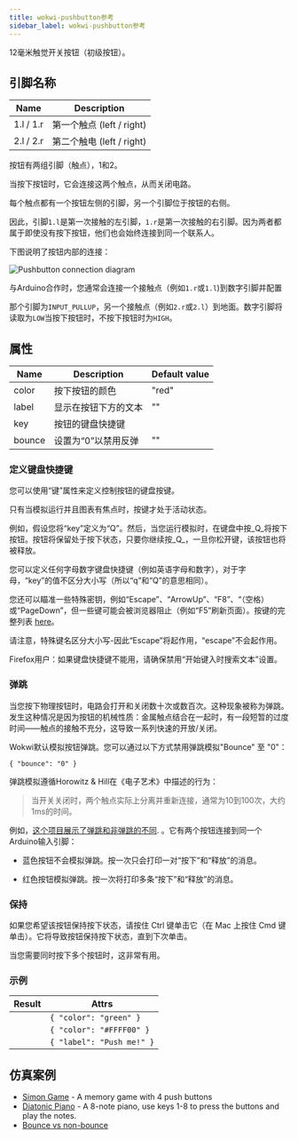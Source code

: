 ```yaml
---
title: wokwi-pushbutton参考
sidebar_label: wokwi-pushbutton参考
---
```


12毫米触觉开关按钮（初级按钮）。

<wokwi-pushbutton />

## 引脚名称

| Name      | Description               |
| --------- | ------------------------- |
| 1.l / 1.r | 第一个触点 (left / right) |
| 2.l / 2.r | 第二个触电 (left / right) |

按钮有两组引脚（触点），1和2。

当按下按钮时，它会连接这两个触点，从而关闭电路。

每个触点都有一个按钮左侧的引脚，另一个引脚位于按钮的右侧。

因此，引脚`1.l`是第一次接触的左引脚，`1.r`是第一次接触的右引脚。因为两者都属于即使没有按下按钮，他们也会始终连接到同一个联系人。

下图说明了按钮内部的连接：

![Pushbutton connection diagram](wokwi-pushbutton-diagram.svg)

与Arduino合作时，您通常会连接一个接触点（例如`1.r`或`1.l`)到数字引脚并配置

那个引脚为`INPUT_PULLUP`，另一个接触点（例如`2.r`或`2.l`）到地面。数字引脚将读取为`LOW`当按下按钮时，不按下按钮时为`HIGH`。

## 属性

| Name   | Description          | Default value |
| ------ | -------------------- | ------------- |
| color  | 按下按钮的颜色       | "red"         |
| label  | 显示在按钮下方的文本 | ""            |
| key    | 按钮的键盘快捷键     |               |
| bounce | 设置为“0”以禁用反弹  | ""            |

### 定义键盘快捷键

您可以使用“键”属性来定义控制按钮的键盘按键。

只有当模拟运行并且图表有焦点时，按键才处于活动状态。

例如，假设您将“key”定义为“Q”。然后，当您运行模拟时，在键盘中按_Q_将按下按钮。按钮将保留处于按下状态，只要你继续按_Q_，一旦你松开键，该按钮也将被释放。

您可以定义任何字母数字键盘快捷键（例如英语字母和数字），对于字母，“key”的值不区分大小写（所以“q”和“Q”的意思相同）。

您还可以瞄准一些特殊密钥，例如“Escape”、“ArrowUp”、“F8”、“（空格）或“PageDown”，但一些键可能会被浏览器阻止（例如“F5”刷新页面）。按键的完整列表 [here](https://developer.mozilla.org/en-US/docs/Web/API/KeyboardEvent/key/Key_Values)。

请注意，特殊键名区分大小写-因此“Escape”将起作用，“escape”不会起作用。

Firefox用户：如果键盘快捷键不能用，请确保禁用“开始键入时搜索文本”设置。

### 弹跳

当您按下物理按钮时，电路会打开和关闭数十次或数百次。这种现象被称为弹跳。发生这种情况是因为按钮的机械性质：金属触点结合在一起时，有一段短暂的过度时间——触点的接触不充分，这导致一系列快速的开放/关闭。

Wokwi默认模拟按钮弹跳。您可以通过以下方式禁用弹跳模拟"Bounce" 至 "0"：

`{ "bounce": "0" }`

弹跳模拟遵循Horowitz & Hill在《电子艺术》中描述的行为：

>当开关关闭时，两个触点实际上分离并重新连接，通常为10到100次，大约1ms的时间。

例如，[这个项目展示了弹跳和非弹跳的不同](https://wokwi.com/projects/288681423014986248). 。它有两个按钮连接到同一个Arduino输入引脚：

- 蓝色按钮不会模拟弹跳。按一次只会打印一对“按下”和“释放”的消息。

- 红色按钮模拟弹跳。按一次将打印多条“按下”和“释放”的消息。

### 保持

如果您希望该按钮保持按下状态，请按住 Ctrl 键单击它（在 Mac 上按住 Cmd 键单击）。它将导致按钮保持按下状态，直到下次单击。

当您需要同时按下多个按钮时，这非常有用。

### 示例

| Result                                | Attrs                     |
| ------------------------------------- | ------------------------- |
| <wokwi-pushbutton color="green" />    | `{ "color": "green" }`    |
| <wokwi-pushbutton color="#FFFF00" />  | `{ "color": "#FFFF00" }`  |
| <wokwi-pushbutton label="Push me!" /> | `{ "label": "Push me!" }` |

## 仿真案例

- [Simon Game](https://wokwi.com/arduino/libraries/demo/simon-game) - A memory game with 4 push buttons
- [Diatonic Piano](https://wokwi.com/projects/291958456169005577) - A 8-note piano, use keys 1-8 to press the buttons and play the notes.
- [Bounce vs non-bounce](https://wokwi.com/projects/288681423014986248)
